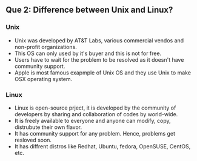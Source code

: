 ## **Que 2: Difference between Unix and Linux?**
### Unix
* Unix was developed by AT&T Labs, various commercial vendos and non-profit organizations. 
* This OS can only used by it's buyer and this is not for free.
* Users have to wait for the problem to be resolved as it doesn't have community support.
* Apple is most famous exapmple of Unix OS and they use Unix to make OSX operating system.

### Linux
* Linux is open-source prject, it is developed by the community of developers by sharing and collaboration of codes by world-wide.
* It is freely available to everyone and anyone can modify, copy, distrubute their own flavor.
* It has community support for any problem. Hence, problems get resloved soon.
* It has diffrent distros like Redhat, Ubuntu, fedora, OpenSUSE, CentOS, etc.
